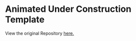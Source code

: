 # Animated Under Construction Template

View the original Repository [here.](git@github.com:tmKamal/under-construction-template.git)
``` 
